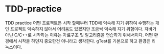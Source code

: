 TDD-practice
============

TDD practice
어떤 프로젝트든 시작 할때부터 TDD에 익숙해 지기 위하여
수행하는 개인 프로젝트 익숙하지 않아서 어려움도 있겠지만
조금씩 익숙해 지기 위함이다.
자바가 아닌 C/C++로 시작하는 이유는 자료구조 및 알고리즘을
연습하기 위해서이다.
어떤 환경에서 시작을 하던지 중요한건 아니라고 생각한다.
gTest를 기본으로 하고 환경은 리눅스이다.
